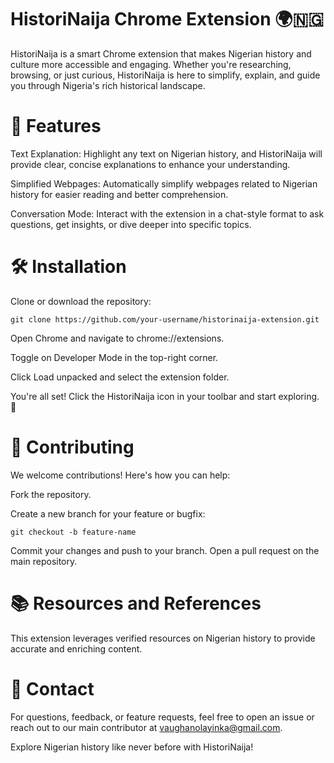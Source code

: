 # HistoriNaija Chrome Extension 🌍🇳🇬
HistoriNaija is a smart Chrome extension that makes Nigerian history and culture more accessible and engaging. Whether you're researching, browsing, or just curious, HistoriNaija is here to simplify, explain, and guide you through Nigeria's rich historical landscape.

# 🚀 Features
Text Explanation: Highlight any text on Nigerian history, and HistoriNaija will provide clear, concise explanations to enhance your understanding.

Simplified Webpages: Automatically simplify webpages related to Nigerian history for easier reading and better comprehension.

Conversation Mode: Interact with the extension in a chat-style format to ask questions, get insights, or dive deeper into specific topics.
# 🛠️ Installation
Clone or download the repository:
```
git clone https://github.com/your-username/historinaija-extension.git
```

Open Chrome and navigate to chrome://extensions.

Toggle on Developer Mode in the top-right corner.

Click Load unpacked and select the extension folder.

You're all set! Click the HistoriNaija icon in your toolbar and start exploring. 🎉

# 📝 Contributing
We welcome contributions! Here's how you can help:

Fork the repository.

Create a new branch for your feature or bugfix:
```
git checkout -b feature-name
```

Commit your changes and push to your branch.
Open a pull request on the main repository.
# 📚 Resources and References
This extension leverages verified resources on Nigerian history to provide accurate and enriching content.

# 🤝 Contact
For questions, feedback, or feature requests, feel free to open an issue or reach out to our main contributor at vaughanolayinka@gmail.com.

Explore Nigerian history like never before with HistoriNaija!
